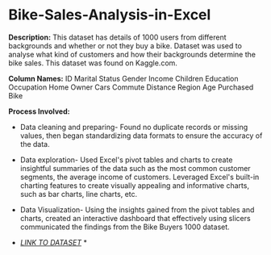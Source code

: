 # Bike-Sales-Analysis-in-Excel

**Description:** This dataset has details of 1000 users from different backgrounds and whether or not they buy a bike. Dataset was used to analyse what kind of customers and how their backgrounds determine the bike sales. This dataset was found on Kaggle.com.

**Column Names:**
ID 
Marital Status 
Gender
Income 
Children
Education
Occupation
Home Owner
Cars
Commute Distance
Region
Age
Purchased Bike  

**Process Involved:**

- Data cleaning and preparing- Found no duplicate records or missing values, then began standardizing data formats to ensure the accuracy of the data. 
* Data exploration- Used Excel's pivot tables and charts to create insightful summaries of the data such as the most common customer segments, the average income of customers. Leveraged Excel's built-in charting features to create visually appealing and informative charts, such as bar charts, line charts, etc. 
- Data Visualization- Using the insights gained from the pivot tables and charts, created an interactive dashboard that effectively using slicers communicated the findings from the Bike Buyers 1000 dataset. 

* *[LINK TO DATASET](https://www.kaggle.com/datasets/heeraldedhia/bike-buyers)* *
